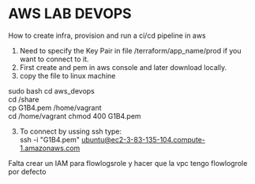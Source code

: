 # AWS LAB DEVOPS
How to create infra, provision and run a ci/cd pipeline in aws

1) Need to specify the Key Pair in file /terraform/app_name/prod if you want to connect to it.  
2) First create and pem in aws console and later download locally.  
3) copy the file to linux machine  

sudo bash
cd aws_devops  
cd /share  
cp G1B4.pem /home/vagrant  
cd /home/vagrant
chmod 400 G1B4.pem

3) To connect by ussing ssh type:  
ssh -i "G1B4.pem" ubuntu@ec2-3-83-135-104.compute-1.amazonaws.com



Falta crear un IAM para flowlogsrole y hacer que la vpc tengo flowlogrole por defecto

